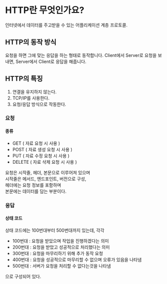 # HTTP란 무엇인가요?

인터넷에서 데이터를 주고받을 수 있는 어플리케이션 계층 프로토콜.

## HTTP의 동작 방식

요청을 하면 그에 맞는 응답을 하는 형태로 동작합니다.
Client에서 Server로 요청을 보내면, Server에서 Client로 응답을 해줍니다.

## HTTP의 특징

1. 연결을 유지하지 않는다.
2. TCP/IP를 사용한다.
3. 요청/응답 방식으로 작동한다.

### 요청

#### 종류

- GET ( 자료 요청 시 사용 )
- POST ( 자료 생성 요청 시 사용 )
- PUT ( 자료 수정 요청 시 사용 )
- DELETE ( 자료 삭제 요청 시 사용 )

요청은 시작줄, 헤더, 본문으로 이루어져 있으며  
시작줄은 메서드, 엔드포인트, 버전으로 구성,  
헤더에는 요청 정보를 포함하며  
본문에는 데이터를 담는 부분이다.

### 응답

#### 상태 코드

상태 코드에는 100번대부터 500번대까지 있는데, 각각

- 100번대 : 요청을 받았으며 작업을 진행하겠다는 의미
- 200번대 : 요청을 받았고 성공적으로 처리했다는 의미
- 300번대 : 요청을 마무리하기 위해 추가 동작 요청
- 400번대 : 요청을 성공적으로 마무리할 수 없으며 오류가 있음을 나타냄
- 500번대 : 서버가 요청을 처리할 수 없다는것을 나타냄

으로 구성되어 있다.
